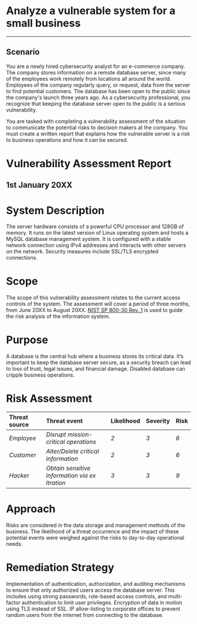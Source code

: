 # **Analyze a vulnerable system for a small business**
---
## Scenario

You are a newly hired cybersecurity analyst for an e-commerce company. The company stores information on a remote database server, since many of the employees work remotely from locations all around the world. Employees of the company regularly query, or request, data from the server to find potential customers. The database has been open to the public since the company's launch three years ago. As a cybersecurity professional, you recognize that keeping the database server open to the public is a serious vulnerability.

You are tasked with completing a vulnerability assessment of the situation to communicate the potential risks to decision makers at the company. You must create a written report that explains how the vulnerable server is a risk to business operations and how it can be secured.

# **Vulnerability Assessment Report**

## **1st January 20XX**

# **System Description**

The server hardware consists of a powerful CPU processor and 128GB of memory. It runs on the latest version of Linux operating system and hosts a MySQL database management system. It is configured with a stable network connection using IPv4 addresses and interacts with other servers on the network. Security measures include SSL/TLS encrypted connections.

# **Scope**

The scope of this vulnerability assessment relates to the current access controls of the system. The assessment will cover a period of three months, from June 20XX to August 20XX. [NIST SP 800-30 Rev. 1](https://docs.google.com/document/d/1pRpdpQMEWskxSkwqEMv8W7A7x8GXQlcn0hEcDzWet3Y/template/preview?usp=sharing&resourcekey=0-3GRRWAd8HryVgof-Jc33yA) is used to guide the risk analysis of the information system.

# **Purpose**

A database is the central hub where a business stores its critical data. It’s important to keep the database server secure, as a security breach can lead to loss of trust, legal issues, and financial damage. Disabled database can cripple business operations.

# **Risk Assessment**

| Threat source | Threat event | Likelihood | Severity | Risk |
| :---- | :---- | :---- | :---- | :---- |
| *Employee* | *Disrupt mission-critical operations* | *2* | *3* | *6* |
| *Customer* | *Alter/Delete critical information* | *2* | *3* | *6* |
| *Hacker* | *Obtain sensitive information via ex ltration* | *3* | *3* | *9* |

# **Approach**

Risks are considered in the data storage and management methods of the business. The likelihood of a threat occurrence and the impact of these potential events were weighed against the risks to day-to-day operational needs.

# **Remediation Strategy**

Implementation of authentication, authorization, and auditing mechanisms to ensure that only authorized users access the database server. This includes using strong passwords, role-based access controls, and multi-factor authentication to limit user privileges. Encryption of data in motion using TLS instead of SSL. IP allow-listing to corporate offices to prevent random users from the internet from connecting to the database.
